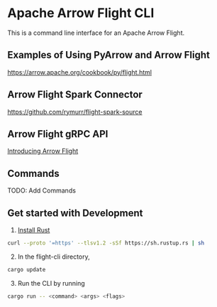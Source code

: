 # Apache Arrow Flight CLI

This is a command line interface for an Apache Arrow Flight.

## Examples of Using PyArrow and Arrow Flight
https://arrow.apache.org/cookbook/py/flight.html

## Arrow Flight Spark Connector
https://github.com/rymurr/flight-spark-source

## Arrow Flight gRPC API
[Introducing Arrow Flight](https://arrow.apache.org/blog/2019/10/13/introducing-arrow-flight/)

## Commands
TODO: Add Commands

## Get started with Development
1. [Install Rust](https://www.rust-lang.org/tools/install)
```bash
curl --proto '=https' --tlsv1.2 -sSf https://sh.rustup.rs | sh
``` 
2. In the flight-cli directory,
```bash
cargo update
```
3. Run the CLI by running
```bash
cargo run -- <command> <args> <flags>
```
